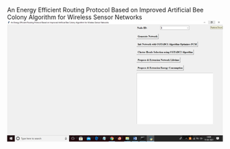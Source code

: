 An Energy Efficient Routing Protocol Based on Improved Artificial Bee Colony Algorithm for Wireless Sensor Networks
![image alt](https://github.com/Saikrishnareddy00/An-Energy-Efficient-Routing-Protocol-Based-on-Improved-Artificial-Bee-Colony-Algorithm-for-WSNs/blob/5959b7b84515db0d0fc34f0cec3ac61c7ef288cf/Picture1.png)
